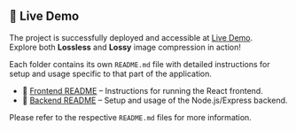 ## 🚀 Live Demo

The project is successfully deployed and accessible at [Live Demo](https://your-deployment-url.com).  
Explore both **Lossless** and **Lossy** image compression in action!

Each folder contains its own `README.md` file with detailed instructions for setup and usage specific to that part of the application.

- 📁 [Frontend README](./Frontend/README.md) – Instructions for running the React frontend.
- 📁 [Backend README](./Backend/README.md) – Setup and usage of the Node.js/Express backend.

Please refer to the respective `README.md` files for more information.
